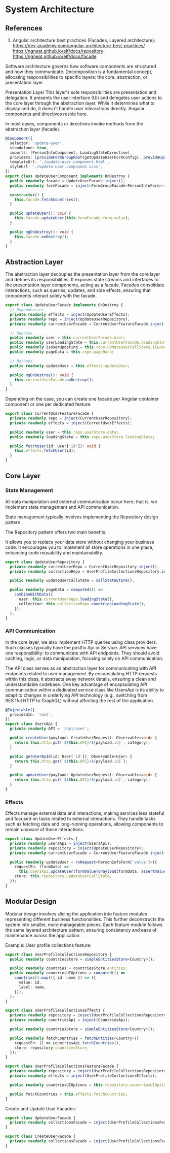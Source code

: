 # System Architecture

## References

1. Angular architecture best practices (Facades, Layered architecture):
   https://dev-academy.com/angular-architecture-best-practices/
   https://ngneat.github.io/elf/docs/repository
   https://ngneat.github.io/elf/docs/facade

Software architecture governs how software components are structured and how they communicate. Decomposition is a fundamental concept, allocating responsibilities to specific layers: the core, abstraction, or presentation layer.

Presentation Layer
This layer's sole responsibilities are presentation and delegation. It presents the user interface (UI) and delegates user actions to the core layer through the abstraction layer. While it determines what to display and do, it doesn't handle user interactions directly. Angular components and directives reside here.

In most cases, components or directives invoke methods from the abstraction layer (facade).

```ts
@Component({
  selector: 'update-user',
  standalone: true,
  imports: [PersonInfoComponent, LoadingStateDirective],
  providers: [provideFormGroupRoot(getUpdateUserFormConfig), provideUpdateUserFacadeWithDeps()],
  templateUrl: './update-user.component.html',
  styleUrl: './update-user.component.scss',
})
export class UpdateUserComponent implements OnDestroy {
  public readonly facade = UpdateUserFacade.inject();
  public readonly formFacade = inject<FormGroupFacade<PersonInfoForm>>(FormGroupFacade);

  constructor() {
    this.facade.fetchCountries();
  }

  public updateUser(): void {
    this.facade.updateUser(this.formFacade.form.value);
  }

  public ngOnDestroy(): void {
    this.facade.onDestroy();
  }
}
```

## Abstraction Layer

The abstraction layer decouples the presentation layer from the core layer and defines its responsibilities. It exposes state streams and interfaces to the presentation layer components, acting as a facade. Facades consolidate interactions, such as queries, updates, and side effects, ensuring that components interact solely with the facade.

```ts
export class UpdateUserFacade implements OnDestroy {
  // Dependencies
  private readonly effects = inject(UpdateUserEffects);
  private readonly repo = inject(UpdateUserRepository);
  private readonly currentUserFacade = CurrentUserFeatureFacade.inject();

  // Queries
  public readonly user = this.currentUserFacade.user;
  public readonly userLoadingState = this.currentUserFacade.loadingState;
  public readonly isUserUpdating = this.repo.updateUserCallState.isLoading;
  public readonly pageData = this.repo.pageData;

  // Methods
  public readonly updateUser = this.effects.updateUser;

  public ngOnDestroy(): void {
    this.currentUserFacade.onDestroy();
  }
}
```

Depending on the case, you can create one facade per Angular container component or one per dedicated feature:

```ts
export class CurrentUserFeatureFacade {
  private readonly repo = inject(CurrentUserRepository);
  private readonly effects = inject(CurrentUserEffects);

  public readonly user = this.repo.userStore.data;
  public readonly loadingState = this.repo.userStore.loadingState;

  public fetchUser(id: User['id']): void {
    this.effects.fetchUser(id);
  }
}
```

## Core Layer

### State Management

All data manipulation and external communication occur here; that is, we implement state management and API communication.

State management typically involves implementing the Repository design pattern.

The Repository pattern offers two main benefits:

It allows you to replace your data store without changing your business code.
It encourages you to implement all store operations in one place, enhancing code reusability and maintainability.

```ts
export class UpdateUserRepository {
  private readonly currentUserRepo = CurrentUserRepository.inject();
  private readonly collectionRepo = UserProfileCollectionsRepository.inject();

  public readonly updateUserCallState = callStateStore();

  public readonly pageData = computed(() =>
    combineWithData({
      user: this.currentUserRepo.loadingState(),
      collection: this.collectionRepo.countriesLoadingState(),
    }),
  );
}
```

### API Communication

In the core layer, we also implement HTTP queries using class providers. Such classes typically have the postfix Api or Service. API services have one responsibility: to communicate with API endpoints. They should avoid caching, logic, or data manipulation, focusing solely on API communication.

The API class serves as an abstraction layer for communicating with API endpoints related to user management. By encapsulating HTTP requests within this class, it abstracts away network details, ensuring a clean and understandable codebase. One key advantage of encapsulating API communication within a dedicated service class like UsersApi is its ability to adapt to changes in underlying API technology (e.g., switching from RESTful HTTP to GraphQL) without affecting the rest of the application.

```ts
@Injectable({
  providedIn: 'root',
})
export class UsersApi {
  private readonly API = '/api/user';

  public createUser(payload: CreateUserRequest): Observable<void> {
    return this.http.put(`${this.API}/${payload.id}`, category);
  }

  public getUserById(id: User['id']): Observable<User> {
    return this.http.get(`${this.API}/${payload.id}`);
  }

  public updateUser(payload: UpdateUserRequest): Observable<void> {
    return this.http.put(`${this.API}/${payload.id}`, category);
  }
}
```

### Effects

Effects manage external data and interactions, making services less stateful and focused on tasks related to external interactions. They handle tasks such as fetching data and long-running operations, allowing components to remain unaware of these interactions.

```ts
export class UpdateUserEffects {
  private readonly usersApi = inject(UsersApi);
  private readonly repository = inject(UpdateUserRepository);
  private readonly currentUserFacade = CurrentUserFeatureFacade.inject();

  public readonly updateUser = rxRequest<PersonInfoForm['value']>({
    requestFn: (formData) =>
      this.usersApi.updateUser(formValueToPayload(formData, assertValue(this.currentUserFacade.user))),
    store: this.repository.updateUserCallState,
  });
}
```

## Modular Design

Modular design involves slicing the application into feature modules representing different business functionalities. This further deconstructs the system into smaller, more manageable pieces. Each feature module follows the same layered architecture pattern, ensuring consistency and ease of maintenance across the application.

Example: User profile collections feature:

```ts
export class UserProfileCollectionsRepository {
  public readonly countriesStore = simpleEntitiesStore<Country>();

  public readonly countries = countriesStore.entities;
  public readonly countriesUIOptions = computed(() =>
    countries().map(({ id, name }) => ({
      value: id,
      label: name,
    })),
  );
}

export class UserProfileCollectionsEffects {
  private readonly repository = inject(UserProfileCollectionsRepository);
  private readonly countriesApi = inject(CountriesApi);

  public readonly countriesStore = simpleEntitiesStore<Country>();

  public readonly fetchCountries = fetchEntities<Country>({
    requestFn: () => countriesApi.fetchCountries(),
    store: repository.countriesStore,
  });
}

export class UserProfileCollectionsFeatureFacade {
  private readonly repository = inject(UserProfileCollectionsRepository);
  private readonly effects = inject(UserProfileCollectionsEffects);

  public readonly countriesUIOptions = this.repository.countriesUIOptions;

  public fetchCountries = this.effects.fetchCountries;
}
```

Create and Update User Facades:

```ts
export class UpdateUserFacade {
  private readonly collectionsFacade = inject(UserProfileCollectionsFeatureFacade);
}

export class CreateUserFacade {
  private readonly collectionsFacade = inject(UserProfileCollectionsFeatureFacade);
}
```
